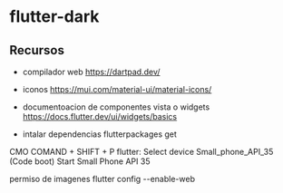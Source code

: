 # flutter-dark

## Recursos
- compilador web
https://dartpad.dev/
- iconos 
https://mui.com/material-ui/material-icons/
- documentoacion de componentes vista o widgets
https://docs.flutter.dev/ui/widgets/basics

- intalar dependencias
flutterpackages get


CMO COMAND + SHIFT + P
flutter: Select device 
Small_phone_API_35 (Code boot) 
Start Small Phone API 35

permiso de imagenes 
flutter config --enable-web
